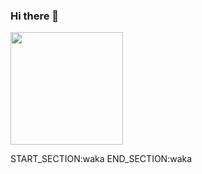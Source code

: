 ### Hi there 👋

<img height="180em" src="https://github-readme-stats.vercel.app/api?username=AnitaMari&show_icons=true&hide_border=true&&count_private=true&include_all_commits=true" />

START_SECTION:waka
END_SECTION:waka
<!--
**AnitaMari/AnitaMari** is a ✨ _special_ ✨ repository because its `README.md` (this file) appears on your GitHub profile.

Here are some ideas to get you started:

- 🔭 I’m currently working on ...
- 🌱 I’m currently learning ...
- 👯 I’m looking to collaborate on ...
- 🤔 I’m looking for help with ...
- 💬 Ask me about ...
- 📫 How to reach me: ...
- 😄 Pronouns: ...
- ⚡ Fun fact: ...
-->
